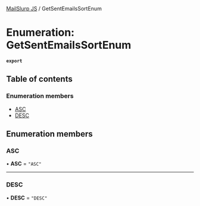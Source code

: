 [MailSlurp JS](../README.md) / GetSentEmailsSortEnum

# Enumeration: GetSentEmailsSortEnum

**`export`**

## Table of contents

### Enumeration members

- [ASC](GetSentEmailsSortEnum.md#asc)
- [DESC](GetSentEmailsSortEnum.md#desc)

## Enumeration members

### ASC

• **ASC** = `"ASC"`

___

### DESC

• **DESC** = `"DESC"`

